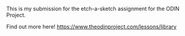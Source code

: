 This is my submission for the etch-a-sketch assignment for the ODIN Project.

Find out more here! https://www.theodinproject.com/lessons/library
